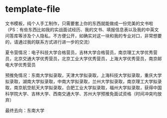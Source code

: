 # template-file
文书模板，纯个人手工制作，只需要套上你的东西就能做成一份完美的文书啦（PS：有些东西比如我的实战面试经历、我的文书、填报信息表以及我的中英文问答库等涉及个人隐私，不方便公开，如确实对这一块和我的专业对口，非常想要的，请通过我的联系方式进行进一步的交流）

夏令营情况：电子科技大学合格营员，吉林大学合格营员，南京理工大学优秀营员，北京交通大学优秀营员，北京工业大学优秀营员，上海大学优秀营员，南京邮电大学优秀营员

预推免情况：东南大学拟录取，天津大学拟录取，上海科技大学拟录取，重庆大学拟录取，湖南大学拟录取，中南大学拟录取，兰州大学拟录取，南京理工大学拟录取，南京航空航天大学拟录取，合肥工业大学拟录取，福州大学拟录取，获得中国科学院大学、吉林大学、西南交通大学、苏州大学预推免面试资格（时间冲突均放弃）

最终去向：东南大学
